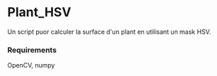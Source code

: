 # Plant_HSV

Un script puor calculer la surface d'un plant en utilisant un mask HSV.


### Requirements

OpenCV, numpy



